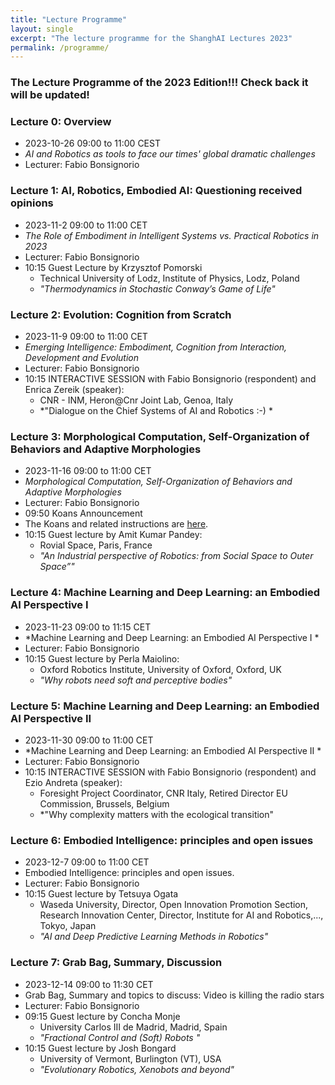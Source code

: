 ```yaml
---
title: "Lecture Programme"
layout: single
excerpt: "The lecture programme for the ShanghAI Lectures 2023"
permalink: /programme/
---
```


### The Lecture Programme of the 2023 Edition!!!  Check back it will be updated!

### Lecture 0: Overview
* 2023-10-26  09:00 to 11:00 CEST 
* *AI and Robotics as tools to face our times' global dramatic challenges* 
* Lecturer: Fabio Bonsignorio

### Lecture 1: AI, Robotics, Embodied AI: Questioning received opinions
* 2023-11-2  09:00 to 11:00 CET 
* *The Role of Embodiment in Intelligent Systems vs. Practical Robotics in 2023* 
* Lecturer: Fabio Bonsignorio
* 10:15 Guest Lecture by Krzysztof Pomorski 
  * Technical University of Lodz, Institute of Physics, Lodz, Poland 
  * *"Thermodynamics in Stochastic Conway’s Game of Life"*
  
### Lecture 2: Evolution: Cognition from Scratch
* 2023-11-9 09:00 to 11:00 CET 
* *Emerging Intelligence: Embodiment, Cognition from Interaction, Development and Evolution* 
* Lecturer: Fabio Bonsignorio
* 10:15 INTERACTIVE SESSION with Fabio Bonsignorio (respondent) and Enrica Zereik (speaker): 
  * CNR - INM, Heron@Cnr Joint Lab, Genoa, Italy 
  * *"Dialogue on the Chief Systems of AI and Robotics :-) *

### Lecture 3: Morphological Computation, Self-Organization of Behaviors and Adaptive Morphologies
* 2023-11-16 09:00 to 11:00 CET 
* *Morphological Computation, Self-Organization of Behaviors and Adaptive Morphologies* 
* Lecturer: Fabio Bonsignorio
* 09:50 Koans Announcement
* The Koans and related instructions are [here](https://shanghai-lectures.github.io/slides/SHAIL2023_KoansPDF.pdf).
* 10:15 Guest lecture by Amit Kumar Pandey: 
  * Rovial Space, Paris, France
  * *"An Industrial perspective of Robotics: from Social Space to Outer Space”"* 
  
### Lecture 4: Machine Learning and Deep Learning: an Embodied AI Perspective I
* 2023-11-23 09:00 to 11:15 CET
* *Machine Learning and Deep Learning: an Embodied AI Perspective I * 
* Lecturer: Fabio Bonsignorio 
* 10:15 Guest lecture by Perla Maiolino: 
  * Oxford Robotics Institute, University of Oxford, Oxford, UK
  * *"Why robots need soft and perceptive bodies"*

### Lecture 5: Machine Learning and Deep Learning: an Embodied AI Perspective II
* 2023-11-30  09:00 to 11:00 CET
* *Machine Learning and Deep Learning: an Embodied AI Perspective II *  
* Lecturer: Fabio Bonsignorio 
* 10:15 INTERACTIVE SESSION with Fabio Bonsignorio (respondent) and Ezio Andreta (speaker):
  * Foresight Project Coordinator, CNR Italy, Retired Director EU Commission, Brussels, Belgium
  * *"Why complexity matters with the ecological transition"
    
### Lecture  6: Embodied Intelligence: principles and open issues
* 2023-12-7 09:00 to 11:00 CET 
* Embodied Intelligence: principles and open issues. 
* Lecturer: Fabio Bonsignorio
* 10:15  Guest lecture by Tetsuya Ogata
   * Waseda University, Director, Open Innovation Promotion Section, Research Innovation Center, Director, Institute for AI and Robotics,..., Tokyo, Japan
   * *"AI and Deep Predictive Learning Methods in Robotics"*

### Lecture  7: Grab Bag, Summary, Discussion
* 2023-12-14 09:00 to 11:30 CET
* Grab Bag, Summary and topics to discuss: Video is killing the radio stars 
* Lecturer: Fabio Bonsignorio
*  09:15 Guest lecture by Concha Monje
   * University Carlos III de Madrid, Madrid, Spain
   * *"Fractional Control and (Soft) Robots "*
* 10:15 Guest lecture by Josh Bongard
   * University of Vermont, Burlington (VT), USA
   * *"Evolutionary Robotics, Xenobots and beyond"*







  


